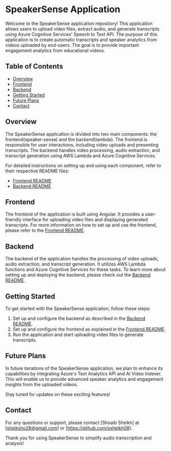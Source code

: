 # SpeakerSense Application

Welcome to the SpeakerSense application repository! This application allows users to upload video files, extract audio, and generate transcripts using Azure Cognitive Services' Speech to Text API. The purpose of this application is to create automatic transcripts and speaker analytics from videos uploaded by end-users. The goal is to provide important engagement analytics from educational videos.

## Table of Contents

- [Overview](#overview)
- [Frontend](#frontend)
- [Backend](#backend)
- [Getting Started](#getting-started)
- [Future Plans](#future-plans)
- [Contact](#contact)

## Overview

The SpeakerSense application is divided into two main components: the frontend(speaker-sense) and the backend(lambda). The frontend is responsible for user interactions, including video uploads and presenting transcripts. The backend handles video processing, audio extraction, and transcript generation using AWS Lambda and Azure Cognitive Services.

For detailed instructions on setting up and using each component, refer to their respective README files:

- [Frontend README](./speaker-sense/README.md)
- [Backend README](./lambda/README.md)

## Frontend

The frontend of the application is built using Angular. It provides a user-friendly interface for uploading video files and displaying generated transcripts. For more information on how to set up and use the frontend, please refer to the [Frontend README](./speaker-sense/README.md).

## Backend

The backend of the application handles the processing of video uploads, audio extraction, and transcript generation. It utilizes AWS Lambda functions and Azure Cognitive Services for these tasks. To learn more about setting up and deploying the backend, please check out the [Backend README](./lambda/README.md).

## Getting Started

To get started with the SpeakerSense application, follow these steps:

1. Set up and configure the backend as described in the [Backend README](./lambda/README.md).
2. Set up and configure the frontend as explained in the [Frontend README](./speaker-sense/README.md).
3. Run the application and start uploading video files to generate transcripts.

## Future Plans

In future iterations of the SpeakerSense application, we plan to enhance its capabilities by integrating Azure's Text Analytics API and AI Video Indexer. This will enable us to provide advanced speaker analytics and engagement insights from the uploaded videos.

Stay tuned for updates on these exciting features!

## Contact

For any questions or support, please contact [Shoaib Sheikh] at [sheiksho28@gmail.com] or [https://github.com/ssheikh08].

Thank you for using SpeakerSense to simplify audio transcription and analysis!
